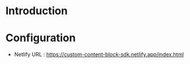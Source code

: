 # Introduction

# Configuration

- Netlify URL : https://custom-content-block-sdk.netlify.app/index.html